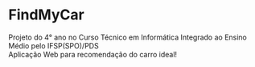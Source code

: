 # FindMyCar

Projeto do 4° ano no Curso Técnico em Informática Integrado ao Ensino Médio pelo IFSP(SPO)/PDS <br>
Aplicação Web para recomendação do carro ideal!
